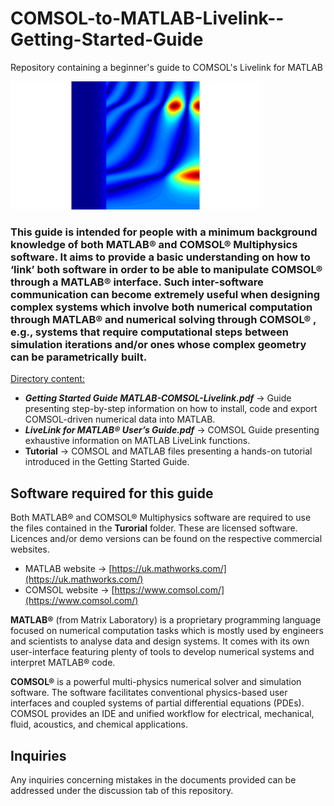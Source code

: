 # COMSOL-to-MATLAB-Livelink--Getting-Started-Guide
Repository containing a beginner's guide to COMSOL's Livelink for MATLAB

<img src="Tutorial/data_line.png" width="400"/>

### This guide is intended for people with a minimum background knowledge of both MATLAB® and COMSOL® Multiphysics software. It aims to provide a basic understanding on how to ‘link’ both software in order to be able to manipulate COMSOL® through a MATLAB® interface. Such inter-software communication can become extremely useful when designing complex systems which involve both numerical computation through MATLAB® and numerical solving through COMSOL® , e.g., systems that require computational steps between simulation iterations and/or ones whose complex geometry can be parametrically built.

<ins>Directory content:</ins>

* **_Getting Started Guide MATLAB-COMSOL-Livelink.pdf_** $\rightarrow$ Guide presenting step-by-step information on how to install, code and export COMSOL-driven numerical data into MATLAB.
* **_LiveLink for MATLAB® User’s Guide.pdf_** $\rightarrow$ COMSOL Guide presenting exhaustive information on MATLAB LiveLink functions.
* **Tutorial** $\rightarrow$ COMSOL and MATLAB files presenting a hands-on tutorial introduced in the Getting Started Guide.

## Software required for this guide

Both MATLAB® and COMSOL® Multiphysics software are required to use the files contained in the **Turorial** folder. These are licensed software. Licences and/or demo versions can be found on the respective commercial websites. 

* MATLAB website $\rightarrow$ [https://uk.mathworks.com/](https://uk.mathworks.com/)
* COMSOL website $\rightarrow$ [https://www.comsol.com/](https://www.comsol.com/)

**MATLAB®** (from Matrix Laboratory) is a proprietary programming language focused on numerical computation tasks which is mostly used by engineers and
scientists to analyse data and design systems. It comes with its own user-interface featuring plenty of tools to develop numerical systems and interpret
MATLAB® code.

**COMSOL®** is a powerful multi-physics numerical solver and simulation software. The software facilitates conventional physics-based user interfaces and coupled systems of partial differential equations (PDEs). COMSOL provides an IDE and unified workflow for electrical, mechanical, fluid, acoustics, and chemical applications.

## Inquiries

Any inquiries concerning mistakes in the documents provided can be addressed under the discussion tab of this repository.


